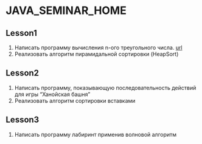 # JAVA_SEMINAR_HOME


## Lesson1 

1. Написать программу вычисления n-ого треугольного числа. [url](http://ru.wikipedia.org/wiki/Треугольное_число)
2. Реализовать алгоритм пирамидальной сортировки (HeapSort)

## Lesson2

1. Написать программу, показывающую последовательность действий для игры “Ханойская башня”
2. Реализовать алгоритм сортировки вставками

## Lesson3

1. Написать программу лабиринт применив волновой алгоритм